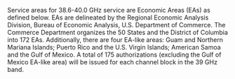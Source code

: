 Service areas for 38.6-40.0 GHz service are Economic Areas (EAs) as defined below. EAs are delineated by the Regional Economic Analysis Division, Bureau of Economic Analysis, U.S. Department of Commerce. The Commerce Department organizes the 50 States and the District of Columbia into 172 EAs. Additionally, there are four EA-like areas: Guam and Northern Mariana Islands; Puerto Rico and the U.S. Virgin Islands; American Samoa and the Gulf of Mexico. A total of 175 authorizations (excluding the Gulf of Mexico EA-like area) will be issued for each channel block in the 39 GHz band.

